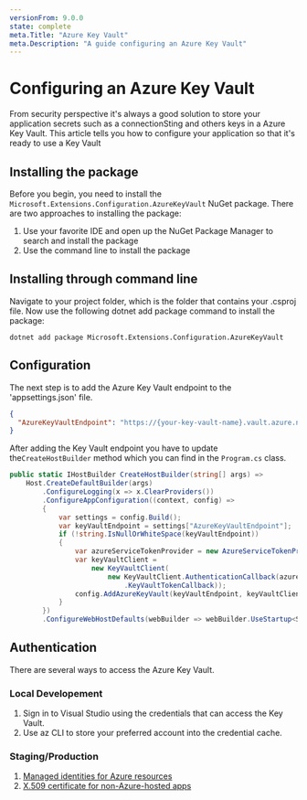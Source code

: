 ```yaml
---
versionFrom: 9.0.0
state: complete
meta.Title: "Azure Key Vault"
meta.Description: "A guide configuring an Azure Key Vault"
---
```


# Configuring an Azure Key Vault

From security perspective it's always a good solution to store your application secrets such as a connectionSting and others keys in a Azure Key Vault. This article tells you how to configure your application so that it's ready to use a Key Vault

## Installing the package

Before you begin, you need to install the `Microsoft.Extensions.Configuration.AzureKeyVault` NuGet package. There are two approaches to installing the package:

1. Use your favorite IDE and open up the NuGet Package Manager to search and install the package
1. Use the command line to install the package

## Installing through command line

Navigate to your project folder, which is the folder that contains your .csproj file. Now use the following dotnet add package command to install the package:

```
dotnet add package Microsoft.Extensions.Configuration.AzureKeyVault
```

## Configuration
The next step is to add the Azure Key Vault endpoint to the 'appsettings.json' file. 

```json
{
  "AzureKeyVaultEndpoint": "https://{your-key-vault-name}.vault.azure.net",
}
```

After adding the Key Vault endpoint you have to update the`CreateHostBuilder` method which you can find in the `Program.cs` class. 

```csharp
public static IHostBuilder CreateHostBuilder(string[] args) =>
    Host.CreateDefaultBuilder(args)
        .ConfigureLogging(x => x.ClearProviders())
        .ConfigureAppConfiguration((context, config) =>
        {
            var settings = config.Build();
            var keyVaultEndpoint = settings["AzureKeyVaultEndpoint"];
            if (!string.IsNullOrWhiteSpace(keyVaultEndpoint))
            {
                var azureServiceTokenProvider = new AzureServiceTokenProvider();
                var keyVaultClient =
                    new KeyVaultClient(
                        new KeyVaultClient.AuthenticationCallback(azureServiceTokenProvider
                            .KeyVaultTokenCallback));
                config.AddAzureKeyVault(keyVaultEndpoint, keyVaultClient, new DefaultKeyVaultSecretManager());
            }
        })
        .ConfigureWebHostDefaults(webBuilder => webBuilder.UseStartup<Startup>());
```

## Authentication 

There are several ways to access the Azure Key Vault.

### Local Developement 

1. Sign in to Visual Studio using the credentials that can access the Key Vault. 
1. Use az CLI to store your preferred account into the credential cache.

### Staging/Production

1. [Managed identities for Azure resources](https://docs.microsoft.com/en-us/aspnet/core/security/key-vault-configuration?view=aspnetcore-6.0#use-managed-identities-for-azure-resources)
1. [X.509 certificate for non-Azure-hosted apps](https://docs.microsoft.com/en-us/aspnet/core/security/key-vault-configuration?view=aspnetcore-6.0#use-application-id-and-x509-certificate-for-non-azure-hosted-apps)